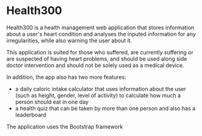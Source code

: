 # Health300

Health300 is a health management web application that stores information about a user's heart condition and analyses the inputed information for any irregularities, while also warning the user about it.

This application is suited for those who suffered, are currently suffering or are suspected of having heart problems, and should be used along side doctor intervention and should not be solely used as a medical device.

In addition, the app also has two more features:
  * a daily caloric intake calculator that uses information about the user (such as height, gender, level of activity) to calculate how much a person should eat in one day
  * a health quiz that can be taken by more than one person and also has a leaderboard

The application uses the Bootstrap framework
